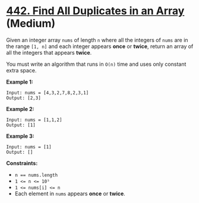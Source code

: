 # [442. Find All Duplicates in an Array][link] (Medium)

[link]: https://leetcode.com/problems/find-all-duplicates-in-an-array/

Given an integer array `nums` of length `n` where all the integers of `nums` are in the range `[1,
n]` and each integer appears **once** or **twice**, return an array of all the integers that appears
**twice**.

You must write an algorithm that runs in `O(n)` time and uses only constant extra space.

**Example 1:**

```
Input: nums = [4,3,2,7,8,2,3,1]
Output: [2,3]
```

**Example 2:**

```
Input: nums = [1,1,2]
Output: [1]
```

**Example 3:**

```
Input: nums = [1]
Output: []
```

**Constraints:**

- `n == nums.length`
- `1 <= n <= 10⁵`
- `1 <= nums[i] <= n`
- Each element in `nums` appears **once** or **twice**.
